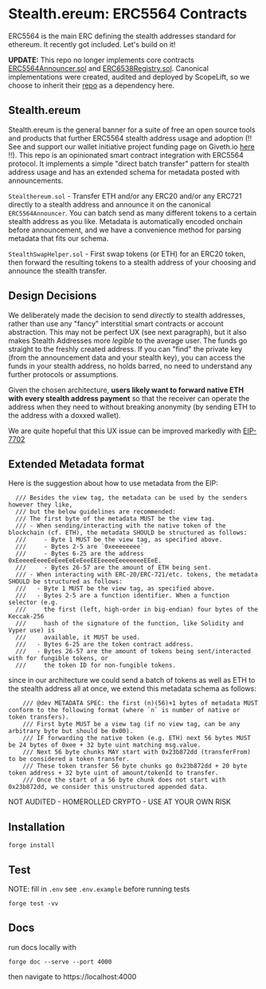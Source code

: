 # Stealth.ereum: ERC5564 Contracts

ERC5564 is the main ERC defining the stealth addresses standard for ethereum. It recently got included. Let's build on it!

**UPDATE:** This repo no longer implements core contracts [ERC5564Announcer.sol](https://github.com/ScopeLift/stealth-address-erc-contracts/blob/main/src/ERC5564Announcer.sol) and [ERC6538Registry.sol](https://github.com/ScopeLift/stealth-address-erc-contracts/blob/main/src/ERC6538Registry.sol). Canonical implementations were created, audited and deployed by ScopeLift, so we choose to inherit their [repo](https://github.com/ScopeLift/stealth-address-erc-contracts) as a dependency here.

## Stealth.ereum

Stealth.ereum is the general banner for a suite of free an open source tools and products that further ERC5564 stealth address usage and adoption (!! See and support our wallet initiative project funding page on Giveth.io [here](https://giveth.io/es/project/cypherpunk-wallet) !!). This repo is an opinionated smart contract integration with ERC5564 protocol. It implements a simple "direct batch transfer" pattern for stealth address usage and has an extended schema for metadata posted with announcements.

`Stealthereum.sol` - Transfer ETH and/or any ERC20 and/or any ERC721 directly to a stealth address and announce it on the canonical `ERC5564Announcer`. You can batch send as many different tokens to a certain stealth address as you like. Metadata is automatically encoded onchain before announcement, and we have a convenience method for parsing metadata that fits our schema.

`StealthSwapHelper.sol` - First swap tokens (or ETH) for an ERC20 token, then forward the resulting tokens to a stealth address of your choosing and announce the stealth transfer.

## Design Decisions

We deliberately made the decision to send _directly_ to stealth addresses, rather than use any "fancy" interstitial smart contracts or account abstraction. This may not be perfect UX (see next paragraph), but it also makes Stealth Addresses more _legible_ to the average user. The funds go straight to the freshly created address. If you can "find" the private key (from the announcement data and your stealth key), you can access the funds in your stealth address, no holds barred, no need to understand any further protocols or assumptions.

Given the chosen architecture, **users likely want to forward native ETH with every stealth address payment** so that the receiver can operate the address when they need to without breaking anonymity (by sending ETH to the address with a doxxed wallet).

We are quite hopeful that this UX issue can be improved markedly with [EIP-7702](https://github.com/ethereum/EIPs/blob/master/EIPS/eip-7702.md)

## Extended Metadata format

Here is the suggestion about how to use metadata from the EIP:

```solidity
  /// Besides the view tag, the metadata can be used by the senders however they like, 
  /// but the below guidelines are recommended:
  /// The first byte of the metadata MUST be the view tag.
  /// - When sending/interacting with the native token of the blockchain (cf. ETH), the metadata SHOULD be structured as follows:
  ///     - Byte 1 MUST be the view tag, as specified above.
  ///     - Bytes 2-5 are `0xeeeeeeee`
  ///     - Bytes 6-25 are the address 0xEeeeeEeeeEeEeeEeEeEeeEEEeeeeEeeeeeeeEEeE.
  ///     - Bytes 26-57 are the amount of ETH being sent.
  /// - When interacting with ERC-20/ERC-721/etc. tokens, the metadata SHOULD be structured as follows:
  ///   - Byte 1 MUST be the view tag, as specified above.
  ///   - Bytes 2-5 are a function identifier. When a function selector (e.g.
  ///     the first (left, high-order in big-endian) four bytes of the Keccak-256
  ///     hash of the signature of the function, like Solidity and Vyper use) is
  ///     available, it MUST be used.
  ///   - Bytes 6-25 are the token contract address.
  ///   - Bytes 26-57 are the amount of tokens being sent/interacted with for fungible tokens, or
  ///     the token ID for non-fungible tokens.
```

since in our architecture we could send a batch of tokens as well as ETH to the stealth address all at once, we extend this metadata schema as follows:

```solidity
    /// @dev METADATA SPEC: the first (n)(56)+1 bytes of metadata MUST conform to the following format (where `n` is number of native or token transfers).
    /// First byte MUST be a view tag (if no view tag, can be any arbitrary byte but should be 0x00).
    /// IF forwarding the native token (e.g. ETH) next 56 bytes MUST be 24 bytes of 0xee + 32 byte uint matching msg.value.
    /// Next 56 byte chunks MAY start with 0x23b872dd (transferFrom) to be considered a token transfer.
    /// These token transfer 56 byte chunks go 0x23b872dd + 20 byte token address + 32 byte uint of amount/tokenId to transfer.
    /// Once the start of a 56 byte chunk does not start with 0x23b872dd, we consider this unstructured appended data.
```

NOT AUDITED - HOMEROLLED CRYPTO - USE AT YOUR OWN RISK

## Installation

```
forge install
```

## Test

NOTE: fill in `.env` see `.env.example` before running tests

```
forge test -vv
```

## Docs

run docs locally with

```
forge doc --serve --port 4000
```

then navigate to https://localhost:4000
